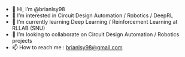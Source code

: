 - 👋 Hi, I’m @brianlsy98
- 👀 I’m interested in Circuit Design Automation / Robotics / DeepRL
- 🌱 I’m currently learning Deep Learning / Reinforcement Learning at RLLAB (SNU)
- 💞️ I’m looking to collaborate on Circuit Design Automation / Robotics projects
- 📫 How to reach me : brianlsy98@gmail.com

<!---
brianlsy98/brianlsy98 is a ✨ special ✨ repository because its `README.md` (this file) appears on your GitHub profile.
You can click the Preview link to take a look at your changes.
--->

